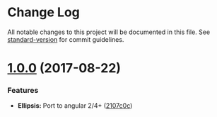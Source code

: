 # Change Log

All notable changes to this project will be documented in this file. See [standard-version](https://github.com/conventional-changelog/standard-version) for commit guidelines.

<a name="1.0.0"></a>
# [1.0.0](https://github.com/thisissoon/angular-ellipsis/compare/v0.0.2...v1.0.0) (2017-08-22)


### Features

* **Ellipsis:** Port to angular 2/4+ ([2107c0c](https://github.com/thisissoon/angular-ellipsis/commit/2107c0c))
